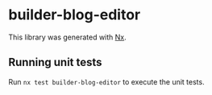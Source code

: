 # builder-blog-editor

This library was generated with [Nx](https://nx.dev).

## Running unit tests

Run `nx test builder-blog-editor` to execute the unit tests.
